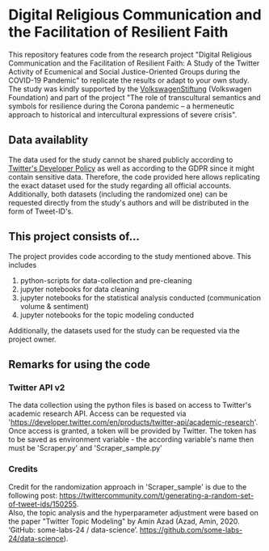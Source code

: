 # Digital Religious Communication and the Facilitation of Resilient Faith
This repository features code from the research project "Digital Religious Communication and the Facilitation of Resilient Faith: A Study of the Twitter Activity of Ecumenical and Social Justice-Oriented Groups during the COVID-19 Pandemic" to replicate the results or adapt to your own study. The study was kindly supported by the [VolkswagenStiftung](https://www.volkswagenstiftung.de/de) (Volkswagen Foundation) and part of the project "The role of transcultural semantics and symbols for resilience during the Corona pandemic – a hermeneutic approach to historical and intercultural expressions of severe crisis".

## Data availablity
The data used for the study cannot be shared publicly according to [Twitter's Developer Policy](https://developer.twitter.com/en/developer-terms/policy) as well as according to the GDPR since it might contain sensitive data. Therefore, the code provided here allows replicating the exact dataset used for the study regarding all official accounts. Additionally, both datasets (including the randomized one) can be requested directly from the study's authors and will be distributed in the form of Tweet-ID's.

## This project consists of...
The project provides code according to the study mentioned above. This includes 
1. python-scripts for data-collection and pre-cleaning
2. jupyter notebooks for data cleaning
3. jupyter notebooks for the statistical analysis conducted (communication volume & sentiment)
4. jupyter notebooks for the topic modeling conducted

Additionally, the datasets used for the study can be requested via the project owner.

## Remarks for using the code
### Twitter API v2
The data collection using the python files is based on access to Twitter's academic research API. Access can be requested via 'https://developer.twitter.com/en/products/twitter-api/academic-research'. Once access is granted, a token will be provided by Twitter. The token has to be saved as environment variable - the according variable's name then must be 'Scraper.py' and 'Scraper_sample.py' 

### Credits
Credit for the randomization approach in 'Scraper_sample' is due to the following post: https://twittercommunity.com/t/generating-a-random-set-of-tweet-ids/150255. <br>
Also, the topic analysis and the hyperparameter adjustment were based on the paper "Twitter Topic Modeling" by Amin Azad (Azad, Amin, 2020. ‘GitHub: some-labs-24 / data-science’. https://github.com/some-labs-24/data-science).



